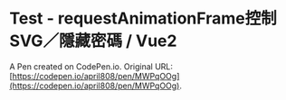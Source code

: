# Test - requestAnimationFrame控制 SVG／隱藏密碼 / Vue2

A Pen created on CodePen.io. Original URL: [https://codepen.io/april808/pen/MWPqOOg](https://codepen.io/april808/pen/MWPqOOg).


